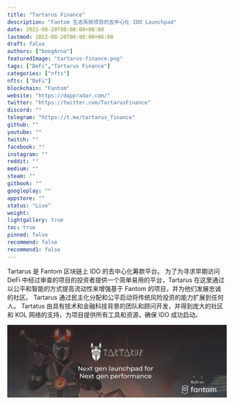 ```yaml
---
title: "Tartarus Finance"
description: "Fantom 生态系统项目的去中心化 IDO Launchpad"
date: 2022-08-20T00:00:00+08:00
lastmod: 2022-08-20T00:00:00+08:00
draft: false
authors: ["boogArno"]
featuredImage: "tartarus-finance.png"
tags: ["DeFi","Tartarus Finance"]
categories: ["nfts"]
nfts: ["DeFi"]
blockchain: "Fantom"
website: "https://dappradar.com/"
twitter: "https://twitter.com/TartarusFinance"
discord: ""
telegram: "https://t.me/tartarus_finance"
github: ""
youtube: ""
twitch: ""
facebook: ""
instagram: ""
reddit: ""
medium: ""
steam: ""
gitbook: ""
googleplay: ""
appstore: ""
status: "Live"
weight: 
lightgallery: true
toc: true
pinned: false
recommend: false
recommend1: false
---
```

Tartarus 是 Fantom 区块链上 IDO 的去中心化筹款平台。 为了为寻求早期访问 DeFi 中经过审查的项目的投资者提供一个简单易用的平台，Tartarus 在这里通过以公平和智能的方式提高流动性来增强基于 Fantom 的项目，并为他们发展忠诚的社区。 Tartarus 通过民主化分配和公平启动将传统风险投资的能力扩展到任何人。
Tartatus 由具有技术和金融科技背景的团队和顾问开发，并得到庞大的社区和 KOL 网络的支持，为项目提供所有工具和资源，确保 IDO 成功启动。

![1080x360](1080x360.jpg)